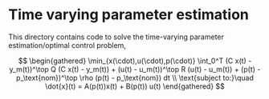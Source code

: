 # Time varying parameter estimation

This directory contains code to solve the 
time-varying parameter estimation/optimal control problem,

$$
\begin{gathered}
\min_{x(\cdot),u(\cdot),p(\cdot)} \int_0^T  (C x(t) - y_m(t))^\top Q (C x(t) - y_m(t))
                                          + (u(t) - u_m(t))^\top R (u(t) - u_m(t))
										  + (p(t) - p_\text{nom})^\top \rho (p(t) - p_\text{nom}) dt \\
\text{subject to:}\quad \dot{x}(t) = A(p(t))x(t) + B(p(t)) u(t)
\end{gathered}
$$